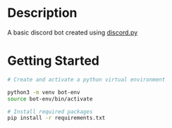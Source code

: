 # Description

A basic discord bot created using [discord.py](https://discordpy-reborn.readthedocs.io/)

# Getting Started

```bash
# Create and activate a python virtual environment

python3 -m venv bot-env
source bot-env/bin/activate

# Install required packages
pip install -r requirements.txt
```
